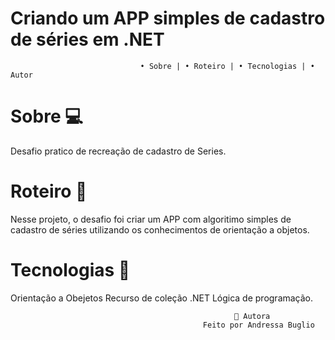 # Criando um APP simples de cadastro de séries em .NET

                                 • Sobre | • Roteiro | • Tecnologias | • Autor

 # Sobre 💻
Desafio pratico de recreação de cadastro de Series.

# Roteiro 📝
Nesse projeto, o desafio foi criar um APP com algoritimo simples de cadastro de séries utilizando os conhecimentos de orientação a objetos.

# Tecnologias 🔨
 Orientação a Obejetos  Recurso de coleção  .NET  Lógica de programação.

                                                      👧 Autora
                                               Feito por Andressa Buglio
